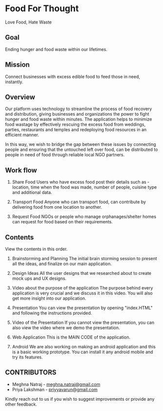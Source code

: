 # Food For Thought
Love Food, Hate Waste

## Goal  
Ending hunger and food waste within our lifetimes.

## Mission
Connect businesses with excess edible food to feed those in need, instantly.

## Overview
Our platform uses technology to streamline the process of food recovery and distribution, giving businesses and organizations the power to fight hunger and food waste within minutes. The application helps to  minimize food wastage by effectively rescuing the excess food from weddings, parties, restaurants and temples and redeploying food resources in an efficient manner.

In this way, we wish to bridge the gap between these issues by connecting people and ensuring that the untouched left over food, can be distributed to people in need of food through reliable local NGO partners.

## Work flow

1. Share Food
Users who have excess food post their details such as - location, time when the food was made, number of people, cuisine type and additional data.

2. Transport Food
Anyone who can transport food, can contribute by delivering food from one location to another.

3. Request Food
NGOs or people who manage orphanages/shelter homes can request for food based on their requirements. 


## Contents
View the contents in this order.

1. Brainstorming and Planning
The initial brain storming session to present all the ideas, and finalize on our main application.

2. Design Ideas
All the user designs that we researched about to create mock ups and UX designs.

3. Video about the purpose of the application
The purpose behind every application is very crucial and we discuss it in this video. You will also get more insight into our application.

4. Presentation
You can view the presentation by opening "index.HTML" and following the instructions provided.

5. Video of the Presentation
If you cannot view the presentation, you can also view the video where we demo the presentation.

6. Web Application
This is the MAIN CODE of the application.

7. Android
We are also working on making an android application and this is a basic working prototype. You can install it any android mobile and try its features.

## CONTRIBUTORS

* Meghna Natraj - meghna.natraj@gmail.com
* Priya Lakshman - priyyavarun@gmail.com

Kindly reach out to us if you wish to suggest improvements or provide any other feedback.